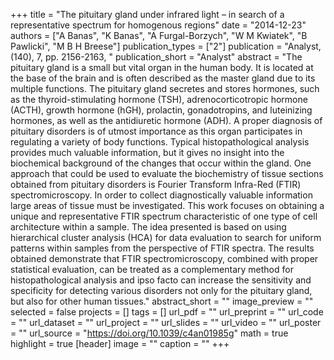 +++
title = "The pituitary gland under infrared light – in search of a representative spectrum for homogenous regions"
date = "2014-12-23"
authors = ["A Banas", "K Banas", "A Furgal-Borzych", "W M Kwiatek", "B Pawlicki", "M B H Breese"]
publication_types = ["2"]
publication = "Analyst, (140), 7, pp. 2156-2163, "
publication_short = "Analyst"
abstract = "The pituitary gland is a small but vital organ in the human body. It is located at the base of the brain and is often described as the master gland due to its multiple functions. The pituitary gland secretes and stores hormones, such as the thyroid-stimulating hormone (TSH), adrenocorticotropic hormone (ACTH), growth hormone (hGH), prolactin, gonadotropins, and luteinizing hormones, as well as the antidiuretic hormone (ADH). A proper diagnosis of pituitary disorders is of utmost importance as this organ participates in regulating a variety of body functions. Typical histopathological analysis provides much valuable information, but it gives no insight into the biochemical background of the changes that occur within the gland. One approach that could be used to evaluate the biochemistry of tissue sections obtained from pituitary disorders is Fourier Transform Infra-Red (FTIR) spectromicroscopy. In order to collect diagnostically valuable information large areas of tissue must be investigated. This work focuses on obtaining a unique and representative FTIR spectrum characteristic of one type of cell architecture within a sample. The idea presented is based on using hierarchical cluster analysis (HCA) for data evaluation to search for uniform patterns within samples from the perspective of FTIR spectra. The results obtained demonstrate that FTIR spectromicroscopy, combined with proper statistical evaluation, can be treated as a complementary method for histopathological analysis and ipso facto can increase the sensitivity and specificity for detecting various disorders not only for the pituitary gland, but also for other human tissues."
abstract_short = ""
image_preview = ""
selected = false
projects = []
tags = []
url_pdf = ""
url_preprint = ""
url_code = ""
url_dataset = ""
url_project = ""
url_slides = ""
url_video = ""
url_poster = ""
url_source = "https://doi.org/10.1039/c4an01985g"
math = true
highlight = true
[header]
image = ""
caption = ""
+++

